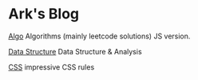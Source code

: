 # Ark's Blog

[Algo](/algojs.md) Algorithms \(mainly leetcode solutions\) JS version.

[Data Structure](/datastructure.md) Data Structure & Analysis

[CSS](/chapter1.md) impressive CSS rules

